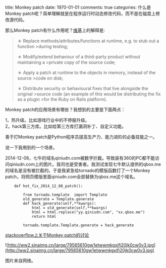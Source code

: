 title: Monkey patch
date: 1970-01-01
comments: true
categories: 
什么是Monkey patch呢？简单理解就是在程序运行时动态修改代码，而不是在磁盘上修改源代码。

那么Monkey patch有什么作用呢？[维基](https://en.wikipedia.org/wiki/Monkey_patch)上的解释是:
>＊ Replace methods/attributes/functions at runtime, e.g. to stub out a function >during testing;
>
>＊ Modify/extend behaviour of a third-party product without maintaining a >private copy of the source code;
>
>＊ Apply a patch at runtime to the objects in memory, instead of the source >code on disk;
>
>＊ Distribute security or behavioural fixes that live alongside the original >source code (an example of this would be distributing the fix as a plugin >for the Ruby on Rails platform).

Monkey patch的应用场景有哪些？我想到的主要是下面两点：

1，热升级。比如游戏行业中的不停服升级。      
2，hack第三方库。比如给第三方库打漏洞补丁、自定义功能。

善于打Monkey patch是Python程序员提高生产力、能力进阶的必备技能之一。

说一下我用到的一个场景。

2014-12-08，七牛的域名qiniudn.com被数字拦截。导致装有360的PC都不能访问qiniudn.com上的图片。我司也是受害者。我测试发现七牛默认提供的qbox.me 的域名是没有被拦截的。于是我紧急给tornado的模版函数打了一个Monkey patch，将网页模版里面qiniudn.com全部替换为qbox.me这个域名。

```
    def hot_fix_2014_12_08_patch():

        from tornado.template  import Template
        old_generate = Template.generate
        def hack_generate(self,**kwargs):
            html = old_generate(self,**kwargs)
            html = html.replace("yy.qiniudn.com", "xx.qbox.me")
            return html

        tornado.template.Template.generate = hack_generate

```

[stackoverflow上关于Monkey patch的讨论](http://stackoverflow.com/questions/5626193/what-is-a-monkey-patch)

![http://ww2.sinaimg.cn/large/79565610gw1etwwmkgxifj20jk0cw0v3.jpg](http://ww2.sinaimg.cn/large/79565610gw1etwwmkgxifj20jk0cw0v3.jpg) 

图片来自网络。
